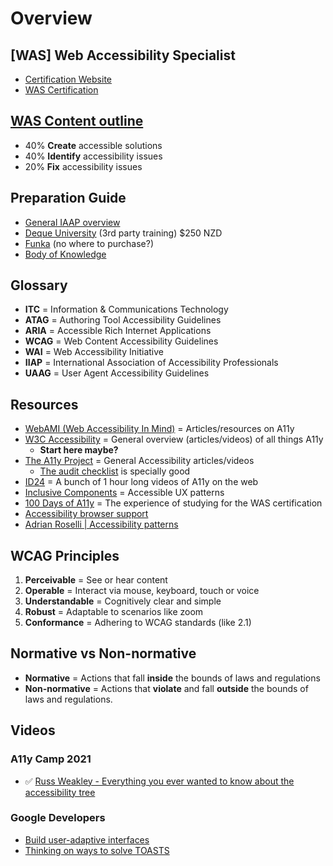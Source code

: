 # Overview

## [WAS] Web Accessibility Specialist
+ [Certification Website](https://www.accessibilityassociation.org/s/)
+ [WAS Certification](https://www.accessibilityassociation.org/s/wascertification)

## [WAS Content outline](https://www.accessibilityassociation.org/s/was-credential-content-outline)
+ 40% **Create** accessible solutions
+ 40% **Identify** accessibility issues
+ 20% **Fix** accessibility issues

## Preparation Guide
+ [General IAAP overview](https://www.accessibilityassociation.org/s/prepareforwas)
+ [Deque University](https://dequeuniversity.com/curriculum/packages/iaap-certification-prep) (3rd party training) $250 NZD
+ [Funka](https://www.funka.com/en/education/accessibility-training-courses/was-certification---preparatory-training-courses/) (no where to purchase?)
+ [Body of Knowledge](https://www.accessibilityassociation.org/resource/WAS_Certification_FInal_2020_FINAL)

## Glossary
+ **ITC** = ​​Information & Communications Technology
+ **ATAG** = Authoring Tool Accessibility Guidelines
+ **ARIA** = Accessible Rich Internet Applications
+ **WCAG** = Web Content Accessibility Guidelines
+ **WAI** = Web Accessibility Initiative
+ **IIAP** = International Association of Accessibility Professionals
+ **UAAG** = User Agent Accessibility Guidelines

## Resources
+ [WebAMI (Web Accessibility In Mind)](https://webaim.org/services/) = Articles/resources on A11y
+ [W3C Accessibility](https://www.w3.org/WAI/) = General overview (articles/videos) of all things A11y
   + **Start here maybe?**
+ [The A11y Project](https://www.a11yproject.com/) = General Accessibility articles/videos
   + [The audit checklist](https://www.a11yproject.com/checklist/) is specially good
+ [ID24](https://www.youtube.com/c/InclusiveDesign24/videos) = A bunch of 1 hour long videos of A11y on the web
+ [Inclusive Components](https://inclusive-components.design/) = Accessible UX patterns
+ [100 Days of A11y](https://100daysofa11y.com/2020/05/) = The experience of studying for the WAS certification 
+ [Accessibility browser support](https://html5accessibility.com/)
+ [Adrian Roselli | Accessibility patterns](https://adrianroselli.com/)

## WCAG Principles

1. **Perceivable** = See or hear content
2. **Operable** = Interact via mouse, keyboard, touch or voice
1. **Understandable** = Cognitively clear and simple
4. **Robust** = Adaptable to scenarios like zoom
5. **Conformance** = Adhering to WCAG standards (like 2.1)

## Normative vs Non-normative

+ **Normative** = Actions that fall **inside** the bounds of laws and regulations
+ **Non-normative** = Actions that **violate** and fall **outside** the bounds of laws and regulations.

## Videos

### A11y Camp 2021
+ ✅ [Russ Weakley - Everything you ever wanted to know about the accessibility tree](https://www.youtube.com/watch?v=Kv2l_u4NDB8&list=PLuWM-v_C0DZQnQbQYWLBnFvhydqHE-6lT&index=14)

### Google Developers
+ [Build user-adaptive interfaces](https://www.youtube.com/watch?v=865olcAfwFg)
+ [Thinking on ways to solve TOASTS](https://www.youtube.com/watch?v=R75ZVW4LW5o)